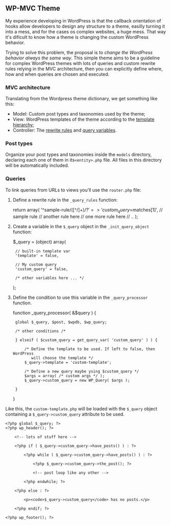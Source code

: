 ## WP-MVC Theme

My experience developing in WordPress is that the callback orientation of hooks
allow developers to design any structure to a theme, easilly turning it into a
mess, and for the cases os complex websites, a huge mess. That way it's
dificult to know how a theme is changing the custom WordPress behavior.

Trying to solve this problem, the proposal is to _change the WordPress behavior
always the same way_. This simple theme aims to be a guideline for complex
WordPress themes with lots of queries and custom rewrite rules relying in the
MVC architecture, then you can explicitly define where, how and when queries
are chosen and executed.

### MVC architecture

Translating from the Wordpress theme dictionary, we get something like this:

* Model: Custom post types and taxonomies used by the theme;
* View: WordPress templates of the theme according to the [template hierarchy](http://codex.wordpress.org/Template_Hierarchy);
* Controller: The [rewrite rules](http://codex.wordpress.org/Class_Reference/WP_Rewrite) and [query variables](http://codex.wordpress.org/WordPress_Query_Vars).

### Post types

Organize your post types and taxonomies inside the `models` directory,
declaring each one of them in its`<entity>.php` file. All files in this
directory will be automatically included.

### Queries

To link queries from URLs to views you'll use the `router.php` file:

1. Define a rewrite rule in the `_query_rules` function:

    return array(
        '^sample-rule/([^/]+)/?$' => 'custom_query=$matches[1]', // sample rule
        // another rule here
        // one more rule here
        // ..
    );

2. Create a variable in the `$_query` object in the `_init_query_object`
   function:

    $_query = (object) array(

        // built-in template var
        'template' = false,

        // My custom query
        'custom_query' = false,

        /* other variables here ... */

    );

3. Define the condition to use this variable in the `_query_processor`
   function.

    function _query_processor( &$query ) {

        global $_query, $post, $wpdb, $wp_query;

        /* other conditions /*

        } elseif ( $custom_query = get_query_var( 'custom_query' ) ) {

            /* Define the template to be used. If left to false, then WordPress
               will choose the template */
            $_query->template = 'custom-template';

            /* Define a new query maybe ysing $custom_query */
            $args = array( /* custom args */ );
            $_query->custom_query = new WP_Query( $args );

        }

    }

Like this, the `custom-template.php` will be loaded with the `$_query` object
containing a `$_query->custom_query` attribute to be used.

    <?php global $_query; ?>
    <?php wp_header(); ?>

        <!-- lots of stuff here -->

        <?php if ( $_query->custom_query->have_posts() ) : ?>

            <?php while ( $_query->custom_query->have_posts() ) : ?>
            
                <?php $_query->custom_query->the_post(); ?>

                <!-- post loop like any other -->

            <?php endwhile; ?>

        <?php else : ?>

            <p><code>$_query->custom_query</code> has no posts.</p>

        <?php endif; ?>

    <?php wp_footer(); ?>
